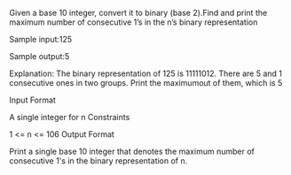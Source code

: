 Given a base 10 integer, convert it to binary (base 2).Find and print the maximum number of consecutive 1’s in the n’s binary representation

Sample input:125

Sample output:5

Explanation: The binary representation of 125 is 11111012. There are 5 and 1 consecutive ones in two groups. Print the maximumout of them, which is 5

Input Format

A single integer for n
Constraints

1 <= n <= 106
Output Format

Print a single base 10 integer that denotes the maximum number of consecutive 1's in the binary representation of n.